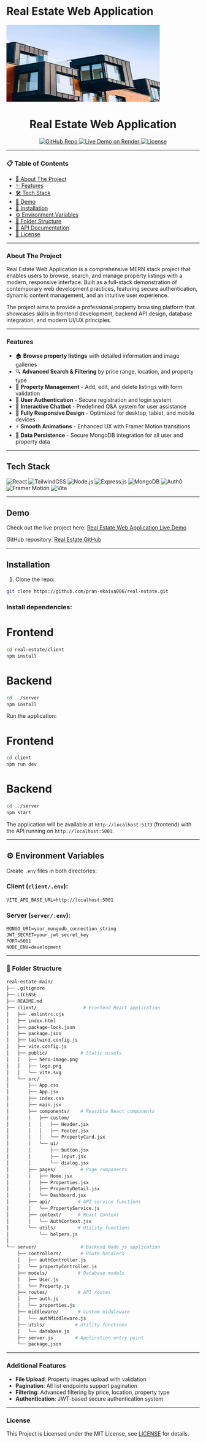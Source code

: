 # Real Estate Web Application

<img src="/client/public/hero-image.png" alt="Real Estate Platform" width="400" height="200">

<h1 align="center">Real Estate Web Application</h1>

<p align="center">
  <a href="https://github.com/pran-ekaiva006/real-estate">
    <img src="https://img.shields.io/badge/GitHub-Repo-blue?logo=github" alt="GitHub Repo">
  </a>
  
  <a href="https://real-estate-2-fnb9.onrender.com" target="_blank">
    <img src="https://img.shields.io/badge/Live-Demo-blue?logo=render&logoColor=white" alt="Live Demo on Render">
  </a>
  
  <a href="https://github.com/pran-ekaiva006/real-estate/blob/main/LICENSE">
    <img src="https://img.shields.io/badge/License-MIT-yellow" alt="License">
  </a>
</p>

---

### 📋 Table of Contents

- [🎯 About The Project](#about-the-project)
- [✨ Features](#features)
- [🛠️ Tech Stack](#tech-stack)
- [🎪 Demo](#demo)
- [🔧 Installation](#installation)
- [⚙️ Environment Variables](#environment-variables)
- [📂 Folder Structure](#folder-structure)
- [🚀 API Documentation](#api-documentation)
- [📜 License](#license)

---

### **About The Project**

Real Estate Web Application is a comprehensive MERN stack project that enables users to browse, search, and manage property listings with a modern, responsive interface. Built as a full-stack demonstration of contemporary web development practices, featuring secure authentication, dynamic content management, and an intuitive user experience.

The project aims to provide a professional property browsing platform that showcases skills in frontend development, backend API design, database integration, and modern UI/UX principles.

---

### **Features**

- 🏠 **Browse property listings** with detailed information and image galleries
- 🔍 **Advanced Search & Filtering** by price range, location, and property type  
- 📝 **Property Management** - Add, edit, and delete listings with form validation
- 🔐 **User Authentication** - Secure registration and login system
- 💬 **Interactive Chatbot** - Predefined Q&A system for user assistance  
- 📱 **Fully Responsive Design** - Optimized for desktop, tablet, and mobile devices
- ⚡ **Smooth Animations** - Enhanced UX with Framer Motion transitions
- 💾 **Data Persistence** - Secure MongoDB integration for all user and property data

---

## **Tech Stack**

<p>
  <img alt="React" src="https://img.shields.io/badge/React-20232A?logo=react&logoColor=61DAFB"/>
  <img alt="TailwindCSS" src="https://img.shields.io/badge/TailwindCSS-38B2AC?logo=tailwind-css&logoColor=white"/>
  <img alt="Node.js" src="https://img.shields.io/badge/Node.js-339933?logo=node.js&logoColor=white"/>
  <img alt="Express.js" src="https://img.shields.io/badge/Express.js-000000?logo=express&logoColor=white"/>
  <img alt="MongoDB" src="https://img.shields.io/badge/MongoDB-47A248?logo=mongodb&logoColor=white"/>
  <img alt="Auth0" src="https://img.shields.io/badge/Auth0-EB5424?logo=auth0&logoColor=white"/>
  <img alt="Framer Motion" src="https://img.shields.io/badge/Framer%20Motion-0055FF?logo=framer&logoColor=white"/>
  <img alt="Vite" src="https://img.shields.io/badge/Vite-646CFF?logo=vite&logoColor=white"/>
</p>

---

## **Demo**

Check out the live project here: [Real Estate Web Application Live Demo](https://real-estate-2-fnb9.onrender.com)  

GitHub repository: [Real Estate GitHub](https://github.com/pran-ekaiva006/real-estate)

---

## **Installation**

1. Clone the repo:

```bash
git clone https://github.com/pran-ekaiva006/real-estate.git
```

### Install dependencies:

# Frontend
```bash
cd real-estate/client
npm install
```

# Backend
```bash
cd ../server
npm install
```

Run the application:

# Frontend
```bash
cd client
npm run dev
```

# Backend
```bash
cd ../server
npm start
```

The application will be available at `http://localhost:5173` (frontend) with the API running on `http://localhost:5001`.

---

## ⚙️ **Environment Variables**

Create `.env` files in both directories:

### Client (`client/.env`):
```env
VITE_API_BASE_URL=http://localhost:5001
```

### Server (`server/.env`):
```env
MONGO_URI=your_mongodb_connection_string
JWT_SECRET=your_jwt_secret_key
PORT=5001
NODE_ENV=development
```

---

### 📂 **Folder Structure**

```bash
real-estate-main/
├── .gitignore
├── LICENSE
├── README.md
├── client/                 # Frontend React application
│   ├── .eslintrc.cjs
│   ├── index.html
│   ├── package-lock.json
│   ├── package.json
│   ├── tailwind.config.js
│   ├── vite.config.js
│   ├── public/            # Static assets
│   │   ├── hero-image.png
│   │   ├── logo.png
│   │   └── vite.svg
│   └── src/
│       ├── App.css
│       ├── App.jsx
│       ├── index.css
│       ├── main.jsx
│       ├── components/    # Reusable React components
│       │   ├── custom/
│       │   │   ├── Header.jsx
│       │   │   ├── Footer.jsx
│       │   │   └── PropertyCard.jsx
│       │   └── ui/
│       │       ├── button.jsx
│       │       ├── input.jsx
│       │       └── dialog.jsx
│       ├── pages/         # Page components
│       │   ├── Home.jsx
│       │   ├── Properties.jsx
│       │   ├── PropertyDetail.jsx
│       │   └── Dashboard.jsx
│       ├── api/          # API service functions
│       │   └── PropertyService.js
│       ├── context/      # React Context
│       │   └── AuthContext.jsx
│       └── utils/        # Utility functions
│           └── helpers.js
│
└── server/                # Backend Node.js application
    ├── controllers/       # Route handlers
    │   ├── authController.js
    │   └── propertyController.js
    ├── models/           # Database models
    │   ├── User.js
    │   └── Property.js
    ├── routes/           # API routes
    │   ├── auth.js
    │   └── properties.js
    ├── middleware/       # Custom middleware
    │   └── authMiddleware.js
    ├── utils/           # Utility functions
    │   └── database.js
    ├── server.js        # Application entry point
    └── package.json
```

---



### Additional Features
- **File Upload**: Property images upload with validation
- **Pagination**: All list endpoints support pagination
- **Filtering**: Advanced filtering by price, location, property type
- **Authentication**: JWT-based secure authentication system

---

### **License**

This Project is Licensed under the MIT License, see [LICENSE](./LICENSE) for details.
